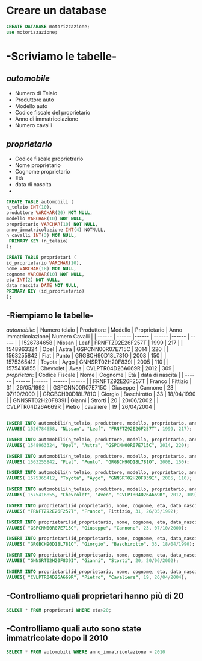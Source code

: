 # Creare un database 

```sql
CREATE DATABASE motorizzazione;
use motorizzazione;
```

# -Scriviamo le tabelle- 
## *automobile*
- Numero di Telaio
- Produttore auto
- Modello auto
- Codice fiscale del proprietario
- Anno di immatricolazione
- Numero cavalli
## *proprietario*
- Codice fiscale proprietrario
- Nome proprietario
- Cognome proprietario
- Età 
- data di nascita
- 
```sql
CREATE TABLE automobili (
n_telaio INT(10),
produttore VARCHAR(20) NOT NULL,
modello VARCHAR(10) NOT NULL,
proprietario VARCHAR(10) NOT NULL,
anno_immatricolazione INT(4) NOTNULL,
n_cavalli INT(3) NOT NULL,
 PRIMARY KEY (n_telaio)
);

CREATE TABLE proprietari (
id_proprietario VARCHAR(10),
nome VARCHAR(18) NOT NULL,
cognome VARCHAR(10) NOT NULL,
eta INT(2) NOT NULL,
data_nascita DATE NOT NULL,
PRIMARY KEY (id_proprietario)
);
```
## -Riempiamo le tabelle-
_automobile_:
| Numero telaio | Produttore | Modello | Proprietario | Anno immatricolazione| Numero Cavalli | 
| ------ | ------ |------ | ------ |------ | ----- |
| 1526784658 | Nissan | Leaf | FRNFTZ92E26F257T | 1999 | 217 |
|  1548963324 | Opel | Astra | GSPCNN00R07E715C | 2014 | 220 |
|  1563255842 | Fiat | Punto | GRGBCH90D18L781O | 2008 | 150 |
|  1575365412 | Toyota | Aygo | GNNSRT02H20F839I | 2005 | 110 |
|  1575416855 | Chevrolet | Avea | CVLPTR04D26A669R | 2012 | 309 |
_proprietari_:
| Codice Fiscale | Nome | Cognome | Età | data di nascita | 
| ------ | ------ |------ | ------ |------ | 
| FRNFTZ92E26F257T | Franco | Fittizio | 31 | 26/05/1992 |
|  GSPCNN00R07E715C | Giuseppe | Cannone | 23 | 07/10/2000 | 
|  GRGBCH90D18L781O | Giorgio | Baschirotto | 33 | 18/04/1990 |
|  GNNSRT02H20F839I | Gianni | Strorti | 20 | 20/06/2002 |
| CVLPTR04D26A669R | Pietro | cavaliere | 19 | 26/04/2004 |

```sql

INSERT INTO automobili(n_telaio, produttore, modello, proprietario, anno_immatricolazione, n_cavalli)
VALUES( 1526784658, "Nissan", "Leaf", "FRNFTZ92E26F257T", 1999, 217);

INSERT INTO automobili(n_telaio, produttore, modello, proprietario, anno_immatricolazione, n_cavalli)
VALUES( 1548963324, "Opel", "Astra", "GSPCNN00R07E715C", 2014, 220);

INSERT INTO automobili(n_telaio, produttore, modello, proprietario, anno_immatricolazione, n_cavalli)
VALUES( 1563255842, "Fiat", "Punto", "GRGBCH90D18L781O", 2008, 150);

INSERT INTO automobili(n_telaio, produttore, modello, proprietario, anno_immatricolazione, n_cavalli)
VALUES( 1575365412, "Toyota", "Aygo", "GNNSRT02H20F839I", 2005, 110);

INSERT INTO automobili(n_telaio, produttore, modello, proprietario, anno_immatricolazione, n_cavalli)
VALUES( 1575416855, "Chevrolet", "Aveo", "CVLPTR04D26A669R", 2012, 309);

INSERT INTO proprietari(id_proprietario, nome, cognome, eta, data_nascita)
VALUES( "FRNFTZ92E26F257T", "Franco", Fittizio, 31, 26/05/1992);

INSERT INTO proprietari(id_proprietario, nome, cognome, eta, data_nascita)
VALUES( "GSPCNN00R07E715C", "Giuseppe", "Cannone", 23, 07/10/2000);

INSERT INTO proprietari(id_proprietario, nome, cognome, eta, data_nascita)
VALUES( "GRGBCH90D18L781O", "Giorgio", "Baschirotto", 33, 18/04/1990);

INSERT INTO proprietari(id_proprietario, nome, cognome, eta, data_nascita)
VALUES( "GNNSRT02H20F839I", "Gianni", "Storti", 20, 20/06/2002);

INSERT INTO proprietari(id_proprietario, nome, cognome, eta, data_nascita)
VALUES( "CVLPTR04D26A669R", "Pietro", "Cavaliere", 19, 26/04/2004);
```
## -Controlliamo quali proprietari hanno più di 20
```sql 
SELECT * FROM proprietari WHERE eta>20;
```
## -Controlliamo quali auto sono state immatricolate dopo il 2010
```sql 
SELECT * FROM automobili WHERE anno_immatricolazione > 2010
```





